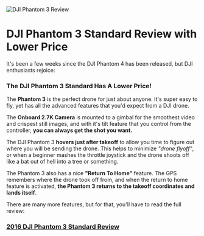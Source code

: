 ![DJI Phantom 3 Review](http://i1.wp.com/whatarethebestdrones.com/wp-content/uploads/dji-phantom-3-standard-4.jpg?resize=1024%2C576)
# DJI Phantom 3 Standard Review with Lower Price #

It's been a few weeks since the DJI Phantom 4 has been released, but DJI enthusiasts rejoice:

### The DJI Phantom 3 Standard Has A Lower Price! ###

The **Phantom 3** is the perfect drone for just about anyone. It's super easy to fly, yet has all the advanced features that you'd expect from a DJI drone. 

The **Onboard 2.7K Camera** is mounted to a gimbal for the smoothest video and crispest still images, and with it's tilt feature that you control from the controller, **you can always get the shot you want.**

The DJI Phantom 3 **hovers just after takeoff** to allow you time to figure out where you will be sending the drone. This helps to minimize *"drone flyoff"*, or when a beginner mashes the throttle joystick and the drone shoots off like a bat out of hell into a tree or something.

The Phantom 3 also has a nice **"Return To Home"** feature. The GPS remembers where the drone took off from, and when the return to home feature is activated, **the Phantom 3 returns to the takeoff coordinates and lands itself**.

There are many more features, but for that, you'll have to read the full review:

### [2016 DJI Phantom 3 Standard Review ](http://whatarethebestdrones.com/drones/dji-phantom-3-standard/ "2016 DJI Phantom 3 Standard Complete Review") ###
